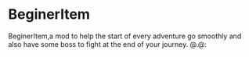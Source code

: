 # BeginerItem
BeginerItem,a mod to help the start of every adventure go smoothly and also have some boss to fight at the end of your journey. @.@:
